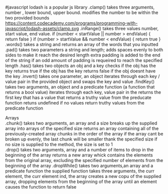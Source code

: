 #javascript 
lodash is a popular js library 
     .clamp() 
          takes three arguments, number , lower bound, upper bound.
          modifies the number to be within the two provided bounds
                https://content.codecademy.com/programs/programming-with-javascript/lodash-assets/clamp.svg
     .inRange() 
          takes three values number, start value, end value.
          if (number < startValue || number > endValue) {
               return false
          }
          if (number > startValue && number < endValue) {
               return true
          }
     .words()
          takes a string and returns an array of the words that you inputted
     .pad() 
          takes two parameters a string and length;
          adds spaces evenly to both sides to make it reach the desired length
          extra padding is added to the end of the string if an odd amount of padding is requeired to reach the specified length
     .has() 
          takes two objects an obj and a key
          checks if the obj has the key
          returns true if the obj has the key
          returns false if the obj doesnt have the key
     .invert() 
          takes one parameter, an object
          iterates through each key / value pair in the provided object and swaps the key and value
     .findKey() 
          takes two arguments, an object and a predicate function (a function that returns a bool value)
          iterates through each key, value pair in the 
          returns the first key that has a value that returns a truthy value from the preducate function
          retuns undefined if no values return truthy values from the predicate function


Arrays          
     .chunk() 
          takes two arguments, an array and a size 
          breaks up the supplied array into arrays of the specified size
          returns an array containing all of the previously-created array chunks in the order of the array
          if the array cant be broken up evenly, the last chunk will be smaller thank the specified size
          if no size is supplied to the method, the size is set to 1     
     .drop()
          takes two arguments, array and a number of items to drop in the beginning of the array
          returns a new array whick contains the elements from the original array, excluding the specified number of elements from the beginning of the array
     .dropWhile()
          takes two arguments,an array and a predicate function 
          the supplied function takes three arguments, the curr element, the curr element ind, the array
          creates a new copu of the supplied array, dropping elements from the beginning of the array until an element causes the function to return false
